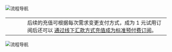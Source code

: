 <properties
	pageTitle="Azure 1元试用申请和注册指南"
    description=""
    services=""
    documentationCenter=""
    authors=""
    manager=""
    editor=""
    tags=""
	disableRightNav="true"/>

<tags ms.service="multiple" ms.date="" wacn.date="" wacn.lang="cn"/>


![流程导航](//wacndevelop.blob.core.chinacloudapi.cn/marketing-resource/css/images/pricing/billing/azure-1rmb-trial-application-and-signup/1RMB0906.jpg)

#### <table border="0" cellpadding="0"><tr><td width="12%"></td><td width="100%">后续的充值可根据每次需求变更支付方式，成为 1 元试用订阅后还可以 [通过线下汇款方式充值成为标准预付费订阅](/pricing/billing/azure-wire-transfer-pia-new/)。</td></tr></table>

![流程导航](//wacndevelop.blob.core.chinacloudapi.cn/marketing-resource/css/images/pricing/billing/azure-1rmb-trial-application-and-signup/1RMB0906-2.jpg)

 
 
